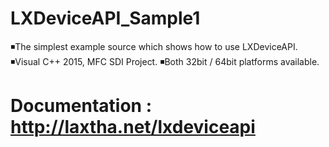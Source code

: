 # LXDeviceAPI_Sample1


◾The simplest example source which shows how to use LXDeviceAPI.
◾Visual C++ 2015, MFC SDI Project.
◾Both 32bit / 64bit platforms available.


# Documentation : http://laxtha.net/lxdeviceapi

